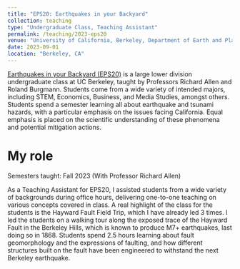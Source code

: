 ```yaml
---
title: "EPS20: Earthquakes in your Backyard"
collection: teaching
type: "Undergraduate Class, Teaching Assistant"
permalink: /teaching/2023-eps20
venue: "University of California, Berkeley, Department of Earth and Planetary Science"
date: 2023-09-01
location: "Berkeley, CA"
---
```


[Earthquakes in your Backyard (EPS20)](https://rallen.berkeley.edu/eps20/index.html) is a large lower division undergraduate class at UC Berkeley, taught by Professors Richard Allen and Roland Burgmann. Students come from a wide variety of intended majors, including STEM, Economics, Business, and Media Studies, amongst others. Students spend a semester learning all about earthquake and tsunami hazards, with a particular emphasis on the issues facing California. Equal emphasis is placed on the scientific understanding of these phenomena and potential mitigation actions.

# My role

Semesters taught: Fall 2023 (With Professor Richard Allen)

As a Teaching Assistant for EPS20, I assisted students from a wide variety of backgrounds during office hours, delivering one-to-one teaching on various concepts covered in class. A real highlight of the class for the students is the Hayward Fault Field Trip, which I have already led 3 times. I led the students on a walking tour along the exposed trace of the Hayward Fault in the Berkeley Hills, which is known to produce M7+ earthquakes, last doing so in 1868. Students spend 2.5 hours learning about fault geomorphology and the expressions of faulting, and how different structures built on the fault have been engineered to withstand the next Berkeley earthquake.
